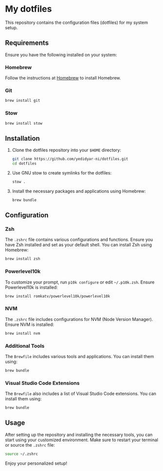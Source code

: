 # My dotfiles

This repository contains the configuration files (dotfiles) for my system setup.

## Requirements

Ensure you have the following installed on your system:

### Homebrew

Follow the instructions at [Homebrew](https://brew.sh/) to install Homebrew.

### Git

```sh
brew install git
```

### Stow

```sh
brew install stow
```

## Installation

1. Clone the dotfiles repository into your `$HOME` directory:

   ```sh
   git clone https://github.com/yedidyar-ni/dotfiles.git
   cd dotfiles
   ```

2. Use GNU stow to create symlinks for the dotfiles:

   ```sh
   stow .
   ```

3. Install the necessary packages and applications using Homebrew:

   ```sh
   brew bundle
   ```

## Configuration

### Zsh

The `.zshrc` file contains various configurations and functions. Ensure you have Zsh installed and set as your default shell. You can install Zsh using Homebrew:

```sh
brew install zsh
```

### Powerlevel10k

To customize your prompt, run `p10k configure` or edit `~/.p10k.zsh`. Ensure Powerlevel10k is installed:

```sh
brew install romkatv/powerlevel10k/powerlevel10k
```

### NVM

The `.zshrc` file includes configurations for NVM (Node Version Manager). Ensure NVM is installed:

```sh
brew install nvm
```

### Additional Tools

The `Brewfile` includes various tools and applications. You can install them using:

```sh
brew bundle
```

### Visual Studio Code Extensions

The `Brewfile` also includes a list of Visual Studio Code extensions. You can install them using:

```sh
brew bundle
```

## Usage

After setting up the repository and installing the necessary tools, you can start using your customized environment. Make sure to restart your terminal or source the `.zshrc` file:

```sh
source ~/.zshrc
```

Enjoy your personalized setup!
